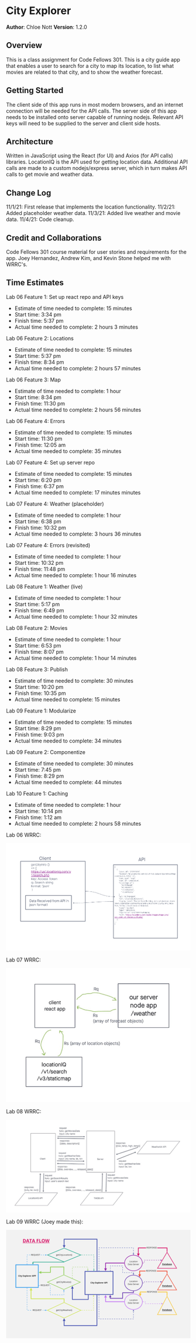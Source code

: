 # City Explorer

**Author**: Chloe Nott
**Version**: 1.2.0

## Overview

This is a class assignment for Code Fellows 301. This is a city guide app that enables a user to search for a city to map its location, to list what movies are related to that city, and to show the weather forecast.

## Getting Started

The client side of this app runs in most modern browsers, and an internet connection will be needed for the API calls. The server side of this app needs to be installed onto server capable of running nodejs. Relevant API keys will need to be supplied to the server and client side hosts.

## Architecture

Written in JavaScript using the React (for UI) and Axios (for API calls) libraries. LocationIQ is the API used for getting location data. Additional API calls are made to a custom nodejs/express server, which in turn makes API calls to get movie and weather data.

## Change Log

11/1/21: First release that implements the location functionality.
11/2/21: Added placeholder weather data.
11/3/21: Added live weather and movie data.
11/4/21: Code cleanup.

## Credit and Collaborations

Code Fellows 301 course material for user stories and requirements for the app. Joey Hernandez, Andrew Kim, and Kevin Stone helped me with WRRC's.

## Time Estimates

Lab 06 Feature 1: Set up react repo and API keys

- Estimate of time needed to complete: 15 minutes
- Start time: 3:34 pm
- Finish time: 5:37 pm
- Actual time needed to complete: 2 hours 3 minutes

Lab 06 Feature 2: Locations

- Estimate of time needed to complete: 15 minutes
- Start time: 5:37 pm
- Finish time: 8:34 pm
- Actual time needed to complete: 2 hours 57 minutes

Lab 06 Feature 3: Map

- Estimate of time needed to complete: 1 hour
- Start time: 8:34 pm
- Finish time: 11:30 pm
- Actual time needed to complete: 2 hours 56 minutes

Lab 06 Feature 4: Errors

- Estimate of time needed to complete: 15 minutes
- Start time: 11:30 pm
- Finish time: 12:05 am
- Actual time needed to complete: 35 minutes

Lab 07 Feature 4: Set up server repo

- Estimate of time needed to complete: 15 minutes
- Start time: 6:20 pm
- Finish time: 6:37 pm
- Actual time needed to complete: 17 minutes minutes

Lab 07 Feature 4: Weather (placeholder)

- Estimate of time needed to complete: 1 hour
- Start time: 6:38 pm
- Finish time: 10:32 pm
- Actual time needed to complete: 3 hours 36 minutes

Lab 07 Feature 4: Errors (revisited)

- Estimate of time needed to complete: 1 hour
- Start time: 10:32 pm
- Finish time: 11:48 pm
- Actual time needed to complete: 1 hour 16 minutes

Lab 08 Feature 1: Weather (live)

- Estimate of time needed to complete: 1 hour
- Start time: 5:17 pm
- Finish time: 6:49 pm
- Actual time needed to complete: 1 hour 32 minutes

Lab 08 Feature 2: Movies

- Estimate of time needed to complete: 1 hour
- Start time: 6:53 pm
- Finish time: 8:07 pm
- Actual time needed to complete: 1 hour 14 minutes

Lab 08 Feature 3: Publish

- Estimate of time needed to complete: 30 minutes
- Start time: 10:20 pm
- Finish time: 10:35 pm
- Actual time needed to complete:  15 minutes

Lab 09 Feature 1: Modularize

- Estimate of time needed to complete: 15 minutes
- Start time: 8:29 pm
- Finish time: 9:03 pm
- Actual time needed to complete:  34 minutes

Lab 09 Feature 2: Componentize

- Estimate of time needed to complete: 30 minutes
- Start time: 7:45 pm
- Finish time: 8:29 pm
- Actual time needed to complete:  44 minutes

Lab 10 Feature 1: Caching

- Estimate of time needed to complete: 1 hour
- Start time: 10:14 pm
- Finish time: 1:12 am
- Actual time needed to complete:  2 hours 58 minutes

Lab 06 WRRC:

<img src="wrrc-1.PNG">

Lab 07 WRRC:

<img src="wrrc-2.jpeg">

Lab 08 WRRC:

<img src="wrrc-3.jpeg">

Lab 09 WRRC (Joey made this):

<img src="wrrc-4.png">

